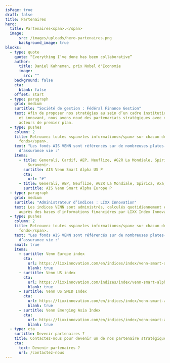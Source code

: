 ```yaml
---
isPage: true
draft: false
title: Partenaires
hero:
  title: Partenaires<span>.</span>
  image:
      src: /images/uploads/hero-partenaires.png
      background_image: true
blocks:
  - type: quote
    quote: “Everything I’ve done has been collaborative”
    author:
      title: Daniel Kahneman, prix Nobel d'Economie
      image:
        src: ""
    background: false
    cta:
      blank: false
    offset: start
  - type: paragraph
    grid: medium
    surtitle: "Société de gestion : Fédéral Finance Gestion"
    text: Afin de proposer nos stratégies au sein d’un cadre institutionnel robuste
      et innovant, nous avons noué des partenariats stratégiques avec des
      acteurs de premier plan.
  - type: pushes
    column: 2
    title: Retrouvez toutes <span>les informations</span> sur chacun de <span>ces
      fonds</span>.
    text: "Les fonds AIS VENN sont référencés sur de nombreuses plates-formes
      d’assurance vie :"
    items:
      - title: Generali, Cardif, AEP, Neuflize, AG2R La Mondiale, Spirica, Axa,
          Suravenir.
        surtitle: AIS Venn Smart Alpha US P
        cta:
          url: "#"
      - title: Generali, AEP, Neuflize, AG2R La Mondiale, Spirica, Axa, Suravenir.
        surtitle: AIS Venn Smart Alpha Europe P
  - type: paragraph
    grid: medium
    surtitle: "Administrateur d’indices : LIXX Innovation"
    text: Les indices VENN sont administrés, calculés quotidiennement et disséminés
      auprès des bases d’informations financières par LIXX Index Innovation
  - type: pushes
    column: 2
    title: Retrouvez toutes <span>les informations</span> sur chacun de <span>ces
      fonds</span>.
    text: "Les fonds AIS VENN sont référencés sur de nombreuses plates-formes
      d’assurance vie :"
    small: true
    items:
      - surtitle: Venn Europe index
        cta:
          url: https://lixxinnovation.com/en/indices/index/venn-smart-alpha-europe-index
          blank: true
      - surtitle: Venn US index
        cta:
          url: https://lixxinnovation.com/indizes/index/venn-smart-alpha-us-index
          blank: true
      - surtitle: Venn US SMID Index
        cta:
          url: https://lixxinnovation.com/en/indices/index/venn-smart-alpha-us-smid-index
          blank: true
      - surtitle: Venn Emerging Asia Index
        cta:
          url: https://lixxinnovation.com/en/indices/index/venn-smart-alpha-emerging-asia-index
          blank: true
  - type: cta
    surtitle: Devenir partenaires ?
    title: Contactez-nous pour devenir un de nos partenaire stratégiques.
    cta:
      text: Devenir partenaires ?
      url: /contactez-nous
---
```

